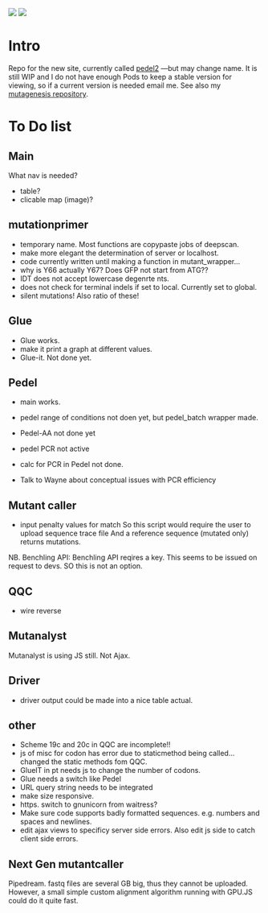 
<a href="https://codeclimate.com/github/matteoferla/pedel2"><img src="https://codeclimate.com/github/matteoferla/pedel2/badges/gpa.svg" /></a>
<a href="https://codeclimate.com/github/matteoferla/pedel2/"><img src="https://codeclimate.com/github/matteoferla/pedel2/badges/issue_count.svg" /></a>

# Intro
Repo for the new site, currently called [pedel2](http://pedel2-git-matteo-ferla.a3c1.starter-us-west-1.openshiftapps.com/) —but may change name.
It is still WIP and I do not have enough Pods to keep a stable version for viewing, so if a current version is needed email me.
See also my [mutagenesis repository](https://github.com/matteoferla/mutagenesis).


# To Do list
## Main
What nav is needed?
* table?
* clicable map (image)?

## mutationprimer
* temporary name. Most functions are copypaste jobs of deepscan.
* make more elegant the determination of server or localhost.
* code currently written until making a function in mutant_wrapper...
* why is Y66 actually Y67? Does GFP not start from ATG??
* IDT does not accept lowercase degenrte nts.
* does not check for terminal indels if set to local. Currently set to global.
* silent mutations! Also ratio of these!

## Glue
* Glue works.
* make it print a graph at different values.
* Glue-it. Not done yet.

## Pedel
* main works.
* pedel range of conditions not doen yet, but pedel_batch wrapper made.
* Pedel-AA not done yet

* pedel PCR not active
* calc for PCR in Pedel not done.
* Talk to Wayne about conceptual issues with PCR efficiency

## Mutant caller
* input penalty values for match
So this script would require the user to upload sequence trace file
And a reference sequence (mutated only)
returns mutations.    

NB. Benchling API: Benchling API reqires a key. This seems to be issued on request to devs. SO this is not an option.

## QQC
* wire reverse

## Mutanalyst
Mutanalyst is using JS still. Not Ajax.

## Driver
* driver output could be made into a nice table actual.

## other
* Scheme 19c and 20c in QQC are incomplete!!
* js of misc for codon has error due to staticmethod being called... changed the static methods fom QQC.
* GlueIT in pt needs js to change the number of codons.
* Glue needs a switch like Pedel
* URL query string needs to be integrated
* make size responsive.
* https. switch to gnunicorn from waitress?
* Make sure code supports badly formatted sequences. e.g. numbers and spaces and newlines.
* edit ajax views to specificy server side errors. Also edit js side to catch client side errors.

## Next Gen mutantcaller
Pipedream. fastq files are several GB big, thus they cannot be uploaded.
However, a small simple custom alignment algorithm running with GPU.JS could do it quite fast.
